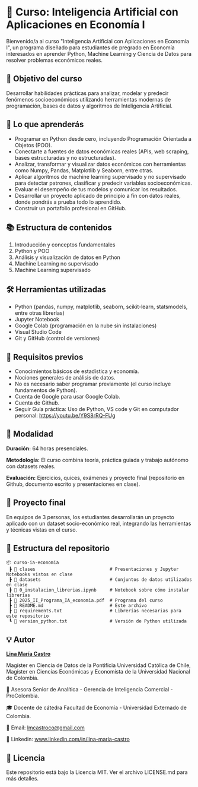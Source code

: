 # 🤖 Curso: Inteligencia Artificial con Aplicaciones en Economía I

Bienvenido/a al curso "Inteligencia Artificial con Aplicaciones en Economía I", un programa diseñado para estudiantes de pregrado en Economía interesados en aprender Python, Machine Learning y Ciencia de Datos para resolver problemas económicos reales.

## 🎯 Objetivo del curso

Desarrollar habilidades prácticas para analizar, modelar y predecir fenómenos socioeconómicos utilizando herramientas modernas de programación, bases de datos y algoritmos de Inteligencia Artificial.

## 🚀 Lo que aprenderás

- Programar en Python desde cero, incluyendo Programación Orientada a Objetos (POO).
- Conectarte a fuentes de datos económicas reales (APIs, web scraping, bases estructuradas y no estructuradas).
- Analizar, transformar y visualizar datos económicos con herramientas como Numpy, Pandas, Matplotlib y Seaborn, entre otras.
- Aplicar algoritmos de machine learning supervisado y no supervisado para detectar patrones, clasificar y predecir variables socioeconómicas.
- Evaluar el desempeño de tus modelos y comunicar los resultados.
- Desarrollar un proyecto aplicado de principio a fin con datos reales, donde pondrás a prueba todo lo aprendido.
- Construir un portafolio profesional en GitHub.

## 📚 Estructura de contenidos

1. Introducción y conceptos fundamentales
2. Python y POO
3. Análisis y visualización de datos en Python
4. Machine Learning no supervisado
5. Machine Learning supervisado

## 🛠 Herramientas utilizadas

- Python (pandas, numpy, matplotlib, seaborn, scikit-learn, statsmodels, entre otras librerías)
- Jupyter Notebook 
- Google Colab (programación en la nube sin instalaciones)
- Visual Studio Code
- Git y GitHub (control de versiones)

## 📌 Requisitos previos

- Conocimientos básicos de estadística y economía.
- Nociones generales de análisis de datos.
- No es necesario saber programar previamente (el curso incluye fundamentos de Python).
- Cuenta de Google para usar Google Colab.
- Cuenta de Github.
- Seguir Guía práctica: Uso de Python, VS code y Git en computador personal: https://youtu.be/Y9S8rRQ-FUg

## 📅 Modalidad

**Duración:** 64 horas presenciales.

**Metodología:** El curso combina teoría, práctica guiada y trabajo autónomo con datasets reales.

**Evaluación:** Ejercicios, quices, exámenes y proyecto final (repositorio en Github, documento escrito y presentaciones en clase).

## 🧠 Proyecto final

En equipos de 3 personas, los estudiantes desarrollarán un proyecto aplicado con un dataset socio-económico real, integrando las herramientas y técnicas vistas en el curso.

## 📂 Estructura del repositorio
```
📦 curso-ia-economia
 ┣ 📂 clases                            # Presentaciones y Jupyter Notebooks vistos en clase
 ┣ 📂 datasets                          # Conjuntos de datos utilizados en clase
 ┣ 📄 0_instalacion_librerias.ipynb     # Notebook sobre cómo instalar librerías
 ┣ 📄 2025_II_Programa_IA_economia.pdf  # Programa del curso
 ┣ 📄 README.md                         # Este archivo
 ┣ 📄 requirements.txt                  # Librerías necesarias para este repositorio
 ┗ 📄 version_python.txt                # Versión de Python utilizada
```

## 💡 Autor

[**Lina María Castro**](https://www.linkedin.com/in/lina-maria-castro)

Magíster en Ciencia de Datos de la Pontificia Universidad Católica de Chile, Magíster en Ciencias Económicas y Economista de la Universidad Nacional de Colombia.

💼 Asesora Senior de Analítica - Gerencia de Inteligencia Comercial - ProColombia.

🎓 Docente de cátedra Facultad de Economía - Universidad Externado de Colombia. 

📧 Email: [lmcastroco@gmail.com](mailto:lmcastroco@gmail.com)

🔗 Linkedin: www.linkedin.com/in/lina-maria-castro

## 📄 Licencia
Este repositorio está bajo la Licencia MIT. Ver el archivo LICENSE.md para más detalles.

